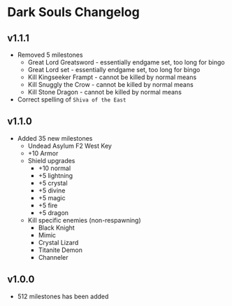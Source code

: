 # Dark Souls Changelog

## v1.1.1
* Removed 5 milestones
    * Great Lord Greatsword - essentially endgame set, too long for bingo
    * Great Lord set - essentially endgame set, too long for bingo
    * Kill Kingseeker Frampt - cannot be killed by normal means
    * Kill Snuggly the Crow - cannot be killed by normal means
    * Kill Stone Dragon - cannot be killed by normal means
* Correct spelling of `Shiva of the East`

## v1.1.0
* Added 35 new milestones
    * Undead Asylum F2 West Key
    * +10 Armor
    * Shield upgrades
        * +10 normal
        * +5 lightning
        * +5 crystal
        * +5 divine
        * +5 magic
        * +5 fire
        * +5 dragon
    * Kill specific enemies (non-respawning)
        * Black Knight
        * Mimic
        * Crystal Lizard
        * Titanite Demon
        * Channeler

## v1.0.0
* 512 milestones has been added
